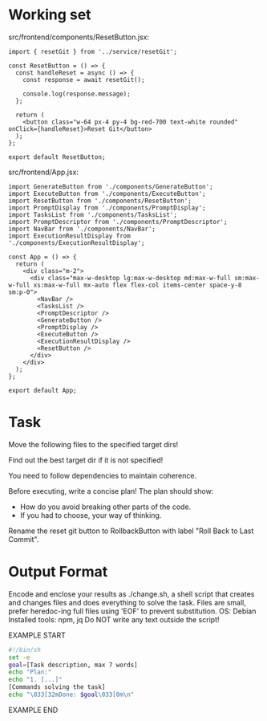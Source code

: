 # Working set

src/frontend/components/ResetButton.jsx:
```
import { resetGit } from '../service/resetGit';

const ResetButton = () => {
  const handleReset = async () => {
    const response = await resetGit();

    console.log(response.message);
  };

  return (
    <button class="w-64 px-4 py-4 bg-red-700 text-white rounded" onClick={handleReset}>Reset Git</button>
  );
};

export default ResetButton;

```

src/frontend/App.jsx:
```
import GenerateButton from './components/GenerateButton';
import ExecuteButton from './components/ExecuteButton';
import ResetButton from './components/ResetButton';
import PromptDisplay from './components/PromptDisplay';
import TasksList from './components/TasksList';
import PromptDescriptor from './components/PromptDescriptor';
import NavBar from './components/NavBar';
import ExecutionResultDisplay from './components/ExecutionResultDisplay';

const App = () => {
  return (
    <div class="m-2">
      <div class="max-w-desktop lg:max-w-desktop md:max-w-full sm:max-w-full xs:max-w-full mx-auto flex flex-col items-center space-y-8 sm:p-0">
        <NavBar />
        <TasksList />
        <PromptDescriptor />
        <GenerateButton />
        <PromptDisplay />
        <ExecuteButton />
        <ExecutionResultDisplay />
        <ResetButton />
      </div>
    </div>
  );
};

export default App;

```


# Task

Move the following files to the specified target dirs!

Find out the best target dir if it is not specified!

You need to follow dependencies to maintain coherence.

Before executing, write a concise plan! The plan should show:
 - How do you avoid breaking other parts of the code.
 - If you had to choose, your way of thinking.

Rename the reset git button to RollbackButton with label &#34;Roll Back to Last Commit&#34;.


# Output Format

Encode and enclose your results as ./change.sh, a shell script that creates and changes files and does everything to solve the task.
Files are small, prefer heredoc-ing full files using 'EOF' to prevent substitution.
OS: Debian
Installed tools: npm, jq
Do NOT write any text outside the script!

EXAMPLE START

```sh
#!/bin/sh
set -e
goal=[Task description, max 7 words]
echo "Plan:"
echo "1. [...]"
[Commands solving the task]
echo "\033[32mDone: $goal\033[0m\n"
```

EXAMPLE END

